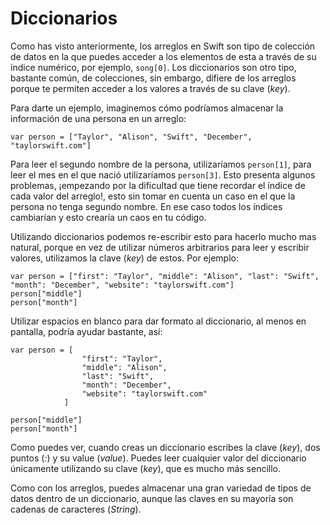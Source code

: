 # Diccionarios

Como has visto anteriormente, los arreglos en Swift son tipo de colección de datos en la que puedes acceder a los elementos de esta a través de su índice numérico, por ejemplo, `song[0]`. Los diccionarios son otro tipo, bastante común, de colecciones, sin embargo, difiere de los arreglos porque te permiten acceder a los valores a través de su clave (*key*).

Para darte un ejemplo, imaginemos cómo podríamos almacenar la información de una persona en un arreglo:

    var person = ["Taylor", "Alison", "Swift", "December", "taylorswift.com"]

Para leer el segundo nombre de la persona, utilizaríamos `person[1]`, para leer el mes en el que nació utilizaríamos `person[3]`. Esto presenta algunos problemas, ¡empezando por la dificultad que tiene recordar el índice de cada valor del arreglo!, esto sin tomar en cuenta un caso en el que la persona no tenga segundo nombre. En ese caso todos los índices cambiarían y esto crearía un caos en tu código.

Utilizando diccionarios podemos re-escribir esto para hacerlo mucho mas natural, porque en vez de utilizar números arbitrarios para leer y escribir valores, utilizamos la clave (*key*) de estos. Por ejemplo:

    var person = ["first": "Taylor", "middle": "Alison", "last": "Swift", "month": "December", "website": "taylorswift.com"]
    person["middle"]
    person["month"]

Utilizar espacios en blanco para dar formato al diccionario, al menos en pantalla, podría ayudar bastante, así:

    var person = [
                    "first": "Taylor",
                    "middle": "Alison",
                    "last": "Swift",
                    "month": "December",
                    "website": "taylorswift.com"
                ]

    person["middle"]
    person["month"]

Como puedes ver, cuando creas un diccionario escribes la clave (*key*), dos puntos (*:*) y su value (*value*). Puedes leer cualquier valor del diccionario únicamente utilizando su clave (*key*), que es mucho más sencillo.

Como con los arreglos, puedes almacenar una gran variedad de tipos de datos dentro de un diccionario, aunque las claves en su mayoría son cadenas de caracteres (*String*).